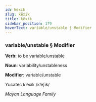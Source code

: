 ```yaml
---
id: këxik
slug: këxik
title: këxik
sidebar_position: 179
hoverText: variable/unstable § Modifier
---
```


### variable/unstable § Modifier

**Verb**: to be variable/unstable

**Noun**: variability/unstableness

**Modifier**: variable/unstable

Yucatec kʼexik /kʼeʃik/

*Mayan Language Family*